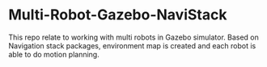 # Multi-Robot-Gazebo-NaviStack
This repo relate to working with multi robots in Gazebo simulator. Based on Navigation stack packages, environment map is created and each robot is able to do motion planning.
